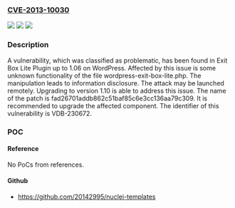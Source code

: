 ### [CVE-2013-10030](https://cve.mitre.org/cgi-bin/cvename.cgi?name=CVE-2013-10030)
![](https://img.shields.io/static/v1?label=Product&message=Exit%20Box%20Lite%20Plugin&color=blue)
![](https://img.shields.io/static/v1?label=Version&message=%3D%201.06%20&color=brighgreen)
![](https://img.shields.io/static/v1?label=Vulnerability&message=CWE-200%20Information%20Disclosure&color=brighgreen)

### Description

A vulnerability, which was classified as problematic, has been found in Exit Box Lite Plugin up to 1.06 on WordPress. Affected by this issue is some unknown functionality of the file wordpress-exit-box-lite.php. The manipulation leads to information disclosure. The attack may be launched remotely. Upgrading to version 1.10 is able to address this issue. The name of the patch is fad26701addb862c51baf85c6e3cc136aa79c309. It is recommended to upgrade the affected component. The identifier of this vulnerability is VDB-230672.

### POC

#### Reference
No PoCs from references.

#### Github
- https://github.com/20142995/nuclei-templates

